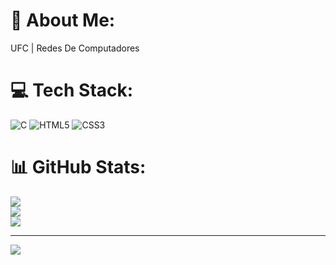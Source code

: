 # 💫 About Me:
UFC | Redes De Computadores


# 💻 Tech Stack:
![C](https://img.shields.io/badge/c-%2300599C.svg?style=for-the-badge&logo=c&logoColor=white) ![HTML5](https://img.shields.io/badge/html5-%23E34F26.svg?style=for-the-badge&logo=html5&logoColor=white) ![CSS3](https://img.shields.io/badge/css3-%231572B6.svg?style=for-the-badge&logo=css3&logoColor=white)
# 📊 GitHub Stats:
![](https://github-readme-stats.vercel.app/api?username=hudsoninfosec&theme=dark&hide_border=false&include_all_commits=false&count_private=false)<br/>
![](https://nirzak-streak-stats.vercel.app/?user=hudsoninfosec&theme=dark&hide_border=false)<br/>
![](https://github-readme-stats.vercel.app/api/top-langs/?username=hudsoninfosec&theme=dark&hide_border=false&include_all_commits=false&count_private=false&layout=compact)

---
[![](https://visitcount.itsvg.in/api?id=hudsoninfosec&icon=0&color=0)](https://visitcount.itsvg.in)

<!-- Proudly created with GPRM ( https://gprm.itsvg.in ) -->
